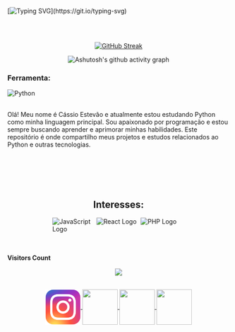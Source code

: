 [![Typing SVG](https://readme-typing-svg.demolab.com?font=Cinzel&weight=500&size=30&pause=1000&color=F7F7F7&random=false&width=435&lines=Bem+vindos+(a)!+;Aqui+est%C3%A3o+alguns+dos+meus+projetos+e+estudos+desenvolvidos+em+diversas+linguagens.)](https://git.io/typing-svg)

<br>
<br>

<div align="center">

[![GitHub Streak](https://github-readme-streak-stats.herokuapp.com?user=cassioestevao&theme=dark&locale=pt_BR&date_format=n%2Fj%5B%2FY%5D&card_width=900)](https://git.io/streak-stats)
</div>



<div align="center" >
   
![Ashutosh's github activity graph](https://ssr-contributions-svg.vercel.app/_/cassioestevao?chart=3dbar&gap=0.6&scale=2&flatten=2&animation=wave&animation_duration=1&animation_delay=0.05&animation_amplitude=40&animation_frequency=0.75&animation_wave_center=10_0&format=svg&weeks=30&theme=dark) 

</div>

### Ferramenta:
![Python](https://www.python.org/static/img/python-logo.png)

<br>
Olá! Meu nome é Cássio Estevão e atualmente estou estudando Python como minha linguagem principal. Sou apaixonado por programação e estou sempre buscando aprender e aprimorar minhas habilidades. Este repositório é onde compartilho meus projetos e estudos relacionados ao Python e outras tecnologias.</a>
<br>
<br> 
<br>
<br>
<br>
<br> 
<h2 align="center"> Interesses: </h2>
<div style="display: flex; justify-content: center;">
    <img src="https://upload.wikimedia.org/wikipedia/commons/9/99/Unofficial_JavaScript_logo_2.svg" alt="JavaScript Logo" width="100">
    <img src="https://upload.wikimedia.org/wikipedia/commons/a/a7/React-icon.svg" alt="React Logo" width="100">
    <img src="https://upload.wikimedia.org/wikipedia/commons/2/27/PHP-logo.svg" alt="PHP Logo" width="100">
</div>

<br> 
<br>

<p align="centre"><b>Visitors Count</b></p> 
  
<p align="center" style="color: gold;">
  <img align="center" src="https://visit-counter.vercel.app/counter.png?page=https%3A%2F%2Fgithub.com%2Fcassioestevao&s=50&c=bdbd04&bg=000000&no=7&ff=digi&tb=Visits%3A++&ta=">
</p>
<br>

<div align="center"> 

<a href="https://instagram.com/cassioestevao" target="_blank">

<img align="center" height="80" width="80" src=https://github.com/cassioestevao/cassioestevao/blob/e9792e9330296e2c055931f8b5f7a5c34e27709e/instagram.png>

</a>

<a href="https://www.youtube.com/channel/cassioestevao" target="_blank">

<img align="center" height="80" width="80" src="https://github.com/carolbarbosa101/carolbarbosa101/assets/44561610/e3000a2c-f43c-4145-9f8d-3c5b58a5dae0">

</a>
<a href="mailto:cassioestevaops@gmail.com">
<img align="center"  height="80" width="80" src="https://github.com/carolbarbosa101/carolbarbosa101/assets/44561610/2856fdde-3200-4398-8290-a0e45d3a35a0">
</a>

<a  href="https://www.linkedin.com/in/cassioestevao/" target=_blank>
<img align="center"  height="80" width="80" src="https://github.com/carolbarbosa101/carolbarbosa101/assets/44561610/bc26a6f8-f0d3-4f15-82e1-55680c48f269">
</a>
</div>

